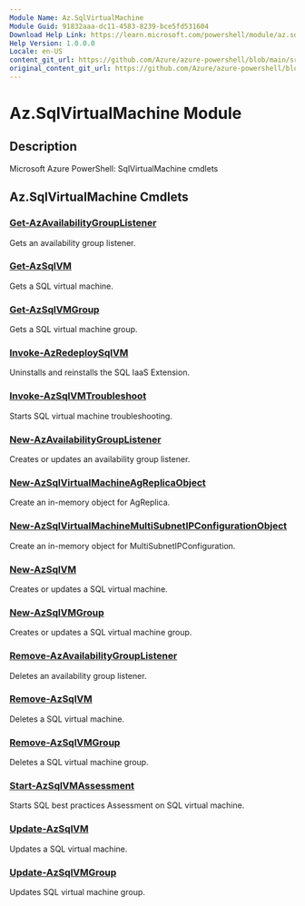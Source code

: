```yaml
---
Module Name: Az.SqlVirtualMachine
Module Guid: 91832aaa-dc11-4583-8239-bce5fd531604
Download Help Link: https://learn.microsoft.com/powershell/module/az.sqlvirtualmachine
Help Version: 1.0.0.0
Locale: en-US
content_git_url: https://github.com/Azure/azure-powershell/blob/main/src/SqlVirtualMachine/SqlVirtualMachine/help/Az.SqlVirtualMachine.md
original_content_git_url: https://github.com/Azure/azure-powershell/blob/main/src/SqlVirtualMachine/SqlVirtualMachine/help/Az.SqlVirtualMachine.md
---
```


# Az.SqlVirtualMachine Module
## Description
Microsoft Azure PowerShell: SqlVirtualMachine cmdlets

## Az.SqlVirtualMachine Cmdlets
### [Get-AzAvailabilityGroupListener](Get-AzAvailabilityGroupListener.md)
Gets an availability group listener.

### [Get-AzSqlVM](Get-AzSqlVM.md)
Gets a SQL virtual machine.

### [Get-AzSqlVMGroup](Get-AzSqlVMGroup.md)
Gets a SQL virtual machine group.

### [Invoke-AzRedeploySqlVM](Invoke-AzRedeploySqlVM.md)
Uninstalls and reinstalls the SQL IaaS Extension.

### [Invoke-AzSqlVMTroubleshoot](Invoke-AzSqlVMTroubleshoot.md)
Starts SQL virtual machine troubleshooting.

### [New-AzAvailabilityGroupListener](New-AzAvailabilityGroupListener.md)
Creates or updates an availability group listener.

### [New-AzSqlVirtualMachineAgReplicaObject](New-AzSqlVirtualMachineAgReplicaObject.md)
Create an in-memory object for AgReplica.

### [New-AzSqlVirtualMachineMultiSubnetIPConfigurationObject](New-AzSqlVirtualMachineMultiSubnetIPConfigurationObject.md)
Create an in-memory object for MultiSubnetIPConfiguration.

### [New-AzSqlVM](New-AzSqlVM.md)
Creates or updates a SQL virtual machine.

### [New-AzSqlVMGroup](New-AzSqlVMGroup.md)
Creates or updates a SQL virtual machine group.

### [Remove-AzAvailabilityGroupListener](Remove-AzAvailabilityGroupListener.md)
Deletes an availability group listener.

### [Remove-AzSqlVM](Remove-AzSqlVM.md)
Deletes a SQL virtual machine.

### [Remove-AzSqlVMGroup](Remove-AzSqlVMGroup.md)
Deletes a SQL virtual machine group.

### [Start-AzSqlVMAssessment](Start-AzSqlVMAssessment.md)
Starts SQL best practices Assessment on SQL virtual machine.

### [Update-AzSqlVM](Update-AzSqlVM.md)
Updates a SQL virtual machine.

### [Update-AzSqlVMGroup](Update-AzSqlVMGroup.md)
Updates SQL virtual machine group.


